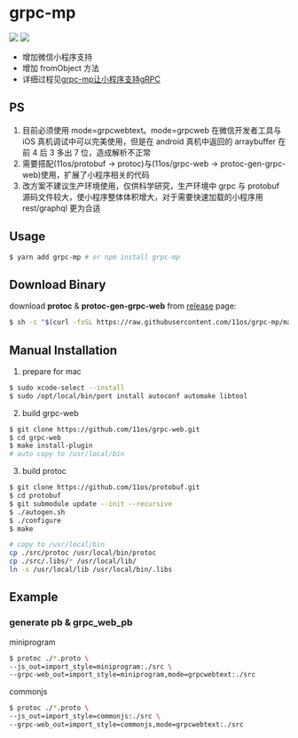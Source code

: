 # grpc-mp

![](https://flat.badgen.net/badge/platform/macos) 
![](https://flat.badgen.net/github/last-commit/11os/grpc-mp)

- 增加微信小程序支持
- 增加 fromObject 方法
- 详细过程见[grpc-mp让小程序支持gRPC](https://github.com/11os/grpc-mp/blob/master/grpc-mp.md)

## PS

1. 目前必须使用 mode=grpcwebtext。mode=grpcweb 在微信开发者工具与 iOS 真机调试中可以完美使用，但是在 android 真机中返回的 arraybuffer 在前 4 后 3 多出 7 位，造成解析不正常
2. 需要搭配(11os/protobuf -> protoc)与(11os/grpc-web -> protoc-gen-grpc-web)使用，扩展了小程序相关的代码
3. 改方案不建议生产环境使用，仅供科学研究，生产环境中 grpc 与 protobuf 源码文件较大，使小程序整体体积增大，对于需要快速加载的小程序用 rest/graphql 更为合适

## Usage

```sh
$ yarn add grpc-mp # or npm install grpc-mp
```

## Download Binary

download **protoc** & **protoc-gen-grpc-web** from [release](https://github.com/11os/grpc-mp/releases) page:

```sh
$ sh -c "$(curl -fsSL https://raw.githubusercontent.com/11os/grpc-mp/master/install.sh)"
```

## Manual Installation

1. prepare for mac

```sh
$ sudo xcode-select --install
$ sudo /opt/local/bin/port install autoconf automake libtool
```

2. build grpc-web

```sh
$ git clone https://github.com/11os/grpc-web.git
$ cd grpc-web
$ make install-plugin
# auto copy to /usr/local/bin
```

3.  build protoc

```sh
$ git clone https://github.com/11os/protobuf.git
$ cd protobuf
$ git submodule update --init --recursive
$ ./autogen.sh
$ ./configure
$ make
```


```sh
# copy to /usr/local/bin
cp ./src/protoc /usr/local/bin/protoc
cp ./src/.libs/* /usr/local/lib/
ln -s /usr/local/lib /usr/local/bin/.libs
```

## Example

### generate pb & grpc_web_pb

miniprogram
```sh
$ protoc ./*.proto \
--js_out=import_style=miniprogram:./src \
--grpc-web_out=import_style=miniprogram,mode=grpcwebtext:./src
```

commonjs
```sh
$ protoc ./*.proto \
--js_out=import_style=commonjs:./src \
--grpc-web_out=import_style=commonjs,mode=grpcwebtext:./src
```

